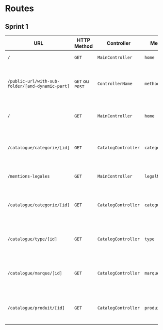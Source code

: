# Routes

## Sprint 1

| URL | HTTP Method | Controller | Method | Title | Content | Comment |
|--|--|--|--|--|--|--|
| `/` | `GET` | `MainController` | `home` | Dans les shoe | 5 categories | - |
| `/public-url/with-sub-folder/[and-dynamic-part]` | `GET` ou `POST` | `ControllerName` | `methodName` | Titre de la page | Description of page's content | Explain here the dynamics parts of your URL (`[]`) |
| `/` | `GET` | `MainController` | `home` | Page d'accueil | Page d'accueil avec les 5 catégories | - |
| `/catalogue/categorie/[id]` | `GET` | `CatalogController` | `category` | Page de catégorie | Page listant les produits d'une catégorie | `[id]` correspond à l'identifiant de la catégorie |
| `/mentions-legales` | `GET` | `MainController` | `legalMention` | Page Mention légales | - | - |
| `/catalogue/categorie/[id]` | `GET` | `CatalogController` | `category` | Page de catégorie 12 | Page listant les produits d'une catégorie | `[id]` correspond à l'identifiant de la catégorie |
| `/catalogue/type/[id]` | `GET` | `CatalogController` | `type` | Page de type | Page listant les produits d'un type | `[id]` correspond à l'identifiant du type |
| `/catalogue/marque/[id]` | `GET` | `CatalogController` | `marque` | Page de marque | Page listant les produits d'une marque | `[id]` correspond à l'identifiant de la marque |
| `/catalogue/produit/[id]` | `GET` | `CatalogController` | `produit` | Page de produit | Page listant les produits d'un produit | `[id]` correspond à l'identifiant du produit |
